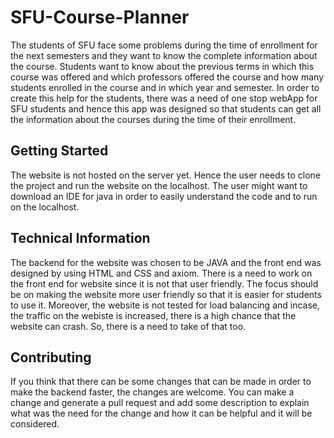 # SFU-Course-Planner

The students of SFU face some problems during the time of enrollment for the next semesters and they want to know the complete information about the course. Students want to know about the previous terms in which this course was offered and which professors offered the course and how many students enrolled in the course and in which year and semester. In order to create this help for the students, there was a need of one stop webApp for SFU students and hence this app was designed so that students can get all the information about the courses during the time of their enrollment.

## Getting Started

The website is not hosted on the server yet. Hence the user needs to clone the project and run the website on the localhost. The user might want to download an IDE for java in order to easily understand the code and to run on the localhost. 

## Technical Information

The backend for the website was chosen to be JAVA and the front end was designed by using HTML and CSS and axiom. There is a need to work on the front end for website since it is not that user friendly. The focus should be on making the website more user friendly so that it is easier for students to use it. Moreover, the website is not tested for load balancing and incase, the traffic on the webiste is increased, there is a high chance that the website can crash. So, there is a need to take of that too.

## Contributing

If you think that there can be some changes that can be made in order to make the backend faster, the changes are welcome. You can make a change and generate a pull request and add some description to explain what was the need for the change and how it can be helpful and it will be considered.
